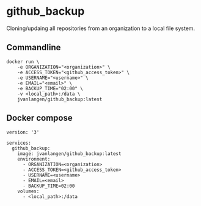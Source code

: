 # github_backup
Cloning/updaing all repositories from an organization to a local file system.

## Commandline

```
docker run \
    -e ORGANIZATION="<organization>" \
    -e ACCESS_TOKEN="<github_access_token>" \
    -e USERNAME="<username>" \
    -e EMAIL="<email>" \
    -e BACKUP_TIME="02:00" \
    -v <local_path>:/data \
    jvanlangen/github_backup:latest
```

## Docker compose
```  
version: '3'

services:
  github_backup:
    image: jvanlangen/github_backup:latest
    environment:
      - ORGANIZATION=<organization>
      - ACCESS_TOKEN=<github_access_token>
      - USERNAME=<username>
      - EMAIL=<email>
      - BACKUP_TIME=02:00
    volumes:
      - <local_path>:/data
```
